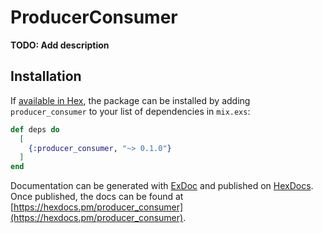# ProducerConsumer

**TODO: Add description**

## Installation

If [available in Hex](https://hex.pm/docs/publish), the package can be installed
by adding `producer_consumer` to your list of dependencies in `mix.exs`:

```elixir
def deps do
  [
    {:producer_consumer, "~> 0.1.0"}
  ]
end
```

Documentation can be generated with [ExDoc](https://github.com/elixir-lang/ex_doc)
and published on [HexDocs](https://hexdocs.pm). Once published, the docs can
be found at [https://hexdocs.pm/producer_consumer](https://hexdocs.pm/producer_consumer).

